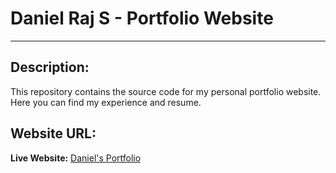 # Daniel Raj S - Portfolio Website

** **

## Description:

This repository contains the source code for my personal portfolio website. Here you can find my experience and resume.

## Website URL:

**Live Website:** [Daniel's Portfolio](https://daniel-raj-s.github.io/portfolio/)
